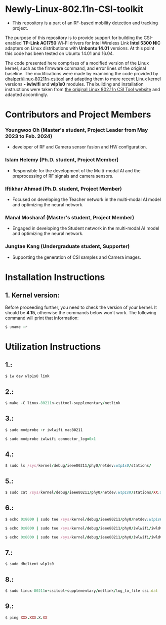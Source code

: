# Newly-Linux-802.11n-CSI-toolkit

* This repository is a part of an RF-based mobility detection and tracking project.
  
The purpose of this repository is to provide support for building the CSI-enabled **TP-Link AC1750** Wi-Fi drivers for Intel Wireless Link **Intel 5300 NIC** adapters on Linux distributions with **Unbuntu 14.01** versions. At this point this code has been tested on Ubuntu 14.01 and 16.04.

The code presented here comprises of a modified version of the Linux kernel, such as the firmware command, and error lines of the original baseline. The modifications were made by examining the code provided by [dhalperi/linux-80211n-csitool](https://github.com/dhalperi/linux-80211n-csitool) and adapting them to more recent Linux kernel versions **- iwlwifi** and **wlp1s0** modules. The building and installation instructions were taken from [the original Linux 802.11n CSI Tool website](https://dhalperi.github.io/linux-80211n-csitool/) and adapted accordingly.

# Contributors and Project Members
### Youngwoo Oh (Master's student, Project Leader from May 2023 to Feb. 2024) 
- developer of RF and Camera sensor fusion and HW configuration.

### Islam Helemy (Ph.D. student, Project Member)
- Responsible for the development of the Multi-modal AI and the preprocessing of RF signals and camera sensors.

### Iftikhar Ahmad (Ph.D. student, Project Member)
- Focused on developing the Teacher network in the multi-modal AI model and optimizing the neural network.

### Manal Mosharaf (Master's student, Project Member)
- Engaged in developing the Student network in the multi-modal AI model and optimizing the neural network.

### Jungtae Kang (Undergraduate student, Supporter)
- Supporting the generation of CSI samples and Camera images.

# Installation Instructions
## 1. Kernel version:
Before proceeding further, you need to check the version of your kernel. It should be **4.15**, otherwise the commands below won't work. The following command will print that information:

```ruby
$ uname -r
```

# Utilization Instructions
## 1.:
```ruby
$ iw dev wlp1s0 link
```

## 2.:
```ruby
$ make -C linux-80211n-csitool-supplementary/netlink
```

## 3.:
```ruby
$ sudo modprobe -r iwlwifi mac80211
```
```ruby
$ sudo modprobe iwlwifi connector_log=0x1
```

## 4.:
```ruby
$ sudo ls /sys/kernel/debug/ieee80211/phy0/netdev:wlp1s0/stations/
```

## 5.:
```ruby
$ sudo cat /sys/kernel/debug/ieee80211/phy0/netdev:wlp1s0/stations/XX:XX:XX:XX:XX:XX/rate_scale_table
```

## 6.:
```ruby
$ echo 0x8009 | sudo tee /sys/kernel/debug/ieee80211/phy0/netdev:wlp1s0/stations/XX:XX:XX:XX:XX:XX/rate_scale_table
```
```ruby
$ echo 0x8009 | sudo tee /sys/kernel/debug/ieee80211/phy0/iwlwifi/iwldvm/debug/bcast_tx_rate
```
```ruby
$ echo 0x8009 | sudo tee /sys/kernel/debug/ieee80211/phy0/iwlwifi/iwldvm/debug/monitor_tx_rate
```

## 7.:
```ruby
$ sudo dhclient wlp1s0
```

## 8.:
```ruby
$ sudo linux-80211n-csitool-supplementary/netlink/log_to_file csi.dat
```

## 9.:
```ruby
$ ping XXX.XXX.X.XX
```
